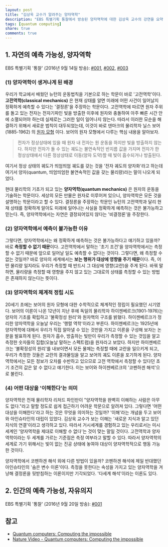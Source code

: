 ```yaml
---
layout: post
title: "김상욱 교수가 알려주는 양자역학"
description: "EBS 특별기획 통찰에서 방송된 양자역학에 대한 김상욱 교수의 강연을 요약해 봤습니다."
tags: [quantum computing]
share: true
comments: true
---
```



## 1. 자연의 예측 가능성, 양자역학

EBS 특별기획 '통찰' (2016년 9월 14일 방송):
[#001](https://www.youtube.com/watch?v=EmHIKMzkLTk),
[#002](https://www.youtube.com/watch?v=UVgsT1nweKc),
[#003](https://www.youtube.com/watch?v=--AUHJ28zX8) 

### (1) 양자역학이 생겨나게 된 배경

우리가 학교에서 배웠던 뉴턴의 운동법칙을 기본으로 하는 학문이 바로 '고전역학'이다. **고전역학(classical mechanics)**
은 현재 상태를 알면 미래에 어떤 사건이 일어날지 정확하게 예측할 수 있다는 '결정론'을 주장하는 학문이다. 고전역학에
따르면 원자 주위를 돌고 있는 전자는 전자기파인 빛을 방출한 이후에 원자와 충돌하여 아주 빠른 시간 안에 소멸되어야 하는데
실제로는 그러한 일이 일어나지 않는다. 따라서 이러한 모순을 해결하기 위해서 새로운 법칙이 대두되었는데, 이것이 바로
덴마크의 물리학자 닐스 보어(1885-1962) 의 [원자 모형](https://ko.wikipedia.org/wiki/%EB%B3%B4%EC%96%B4_%EB%AA%A8%ED%98%95)
이다. 보어의 원자 모형에서 다루는 핵심 내용을 알아보자.

> 전자가 정상상태에 있을 때 원자 내 전자는 원 운동을 하지만 빛을 방출하지 않는다. 하지만 전자가 돌 수 있는 궤도는
불연속적인 반지름 값을 가지며 전자가 한 정상상태에서 다른 정상상태로 이동(양자 도약)할 때 빛이 흡수되거나 방출된다.

여기서 정상 상태의 궤도가 띄엄띄엄 궤도를 갖는 것을 '전자 궤도의 양자화'라고 하는데 여기서 양자(quantum, 띄엄띄엄한
불연속적인 값을 갖는 물리량)라는 말이 나오게 되었다.

현대 물리학의 기초가 되고 있는 **양자역학(quantum mechanics)** 은 원자의 운동을 기술하는 학문이다. 세상의 모든 만물은
원자로 이루어져 있으니, 양자역학은 모든 것을 설명하는 학문이라고 할 수 있다. 결정론을 주장하는 학문인 뉴턴의 고전역학과
달리 현재 상태를 정확하게 알아도 미래에 일어나는 사실을 정확하게 예측하는 것은 불가능하고 믿는다. 즉, 양자역학에서는
자연은 결정되어있지 않다는 '비결정론'을 주장한다.

### (2) 양자역학에서 예측이 불가능한 이유

그렇다면, 양자역학에서는 왜 정확하게 예측하는 것은 불가능하다고 얘기하고 있을까? 바로 **측정할 수 없기 때문**이다.
고전역학에서 말하는 '초기 조건'을 양자역학에서는 측정할 수 없기 때문에 앞으로 일어날 일도 예측할 수 없다는 것이다.
그렇다면, 왜 측정할 수 없는 것일까? 바로 양자의 세계에서는 **보는 행위가 대상에 영향을 주기 때문**이다. 즉, 어떤 물리량
일지라도 우리가 측정할 때 반드시 그 대상에 영향(교란)을 주게 된다. 바꿔 말하면, 물리량을 측정할 때 영향을 주지 않고 있는
그대로의 상태를 측정할 수 있는 방법은 존재하지 않는다는 뜻이다.

### (3) 양자역학의 체계적 정립 시도

20세기 초에는 보어의 원자 모형에 대한 수학적으로 체계적인 정립이 필요했던 시기였다. 보어의 이론이 나온 12년이 지난 후에
독일의 물리학자 하이젠베르크(1901-1976)는 양자의 기초를 확립하고 '불확정성 원리'와 원자핵의 구조를 밝혔다.
하이젠베르크가 정리한 양자역학을 오늘날 우리는 '행렬 역학'이라고 부른다. 하이젠베르크는 1925년에 양자역학에 대해서
우리가 직접 알아낼 수 있는 것만을 가지고 이론을 구성해 보자는 논문을 발표하게 된다. 원자가 흡수, 방출하는 빛만이 우리가
측정할 수 있는 것임을 알고 측정한 숫자들의 집합(오늘날 말하는 스펙트럼)을 원자라고 보았다. 하지만 하이젠베르크는
'불확정성의 원리'를 내보이면서 모든 물체는 측정할 때에 교란을 일으키게 되고, 우리가 측정한 것들은 교란의 결과물임을 알고
보어의 궤도 이론을 포기하게 된다. 양자역학에서는 모든 정보가 오차를 수반하고 있으므로 고전 역학에서 측정할 수 있다던
초기 조건의 값은 알 수 없다고 얘기한다. 이는 보어와 하이젠베르크의 '코펜하겐 해석'으로 불린다.

### (4) 어떤 대상을 '이해한다'는 의미

양자역학은 천재 물리학자 리처드 파인만이 "양자역학을 완벽히 이해하는 사람은 아무도 없다."라고 말할 정도로 쉽게 접근하기
어려운 학문으로 알려져 있다. 그렇다면 '어떤 대상을 이해한다'라고 하는 것은 무엇을 의미하는 것일까? '이해'라는 개념을
두고 보어와 아인슈타인의 대립이 있었다. 김상욱 교수가 보는 이해는 '새로운 지식과 알고 있던 지식의 연결'이라고 생각하고
있다. 따라서 거시세계를 경험하고 있는 우리로서는 미시세계인 '양자역학을 제대로 이해할 수 없다'는 것이 맞는 말일 것이다.
고전역학과 양자역학이라는 두 세계를 가르는 기준점은 측정 여부라고 말할 수 있다. 따라서 양자역학의 세계로 가기 위해서는
빛이 없는 진공 상태에 놓여야 대상이 양자역학적으로 행동 가능한 것이다.

양자역학에서 코펜하겐 해석 외에 다른 방법이 있을까? 코펜하겐 해석에 제일 반대했던 아인슈타인의 '숨은 변수 이론'이다.
측정을 못한다는 속성을 가지고 있는 양자역학을 겨냥해 결정론을 뒷받침하는 이론이지만 기각되었다. '다세계 해석'이라는
이론도 있다.


## 2. 인간의 예측 가능성, 자유의지

EBS 특별기획 '통찰' (2016년 9월 20일 방송):
[#001](https://www.youtube.com/watch?v=PJWTRKUd8Hg)


## 참고

* [Quantum computers: Computing the impossible](https://www.youtube.com/watch?v=WVv5OAR4Nik)
* [Nature Video - Quantum computers: Computing the impossible](https://www.youtube.com/watch?v=8qcn4edJuag)
